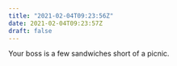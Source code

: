 ```yaml
---
title: "2021-02-04T09:23:56Z"
date: 2021-02-04T09:23:57Z
draft: false
---
```


Your boss is a few sandwiches short of a picnic.
